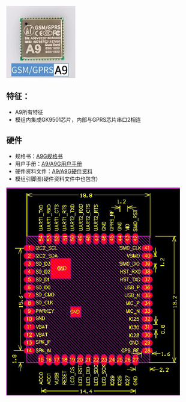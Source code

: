 

![](/assets/A9.png)

## 特征：

  * A9所有特征
  * 模组内集成GK9501芯片，内部与GPRS芯片串口2相连
  
## 硬件
  
  * 规格书：[A9G规格书](http://wiki.ai-thinker.com/_media/b102ps00a3_a9g_product_specification.pdf)
  * 用户手册：[A9/A9G用户手册](http://wiki.ai-thinker.com/_media/a6_a9_a9g_gprs_user_manual.pdf)
  * 硬件资料文件：[A9/A9G硬件资料](http://wiki.ai-thinker.com/_media/gprs/a6a9a9g_hardware_info.rar)
  * 模组引脚图(硬件资料文件中也包含)

  ![](/assets/size.jpg)

